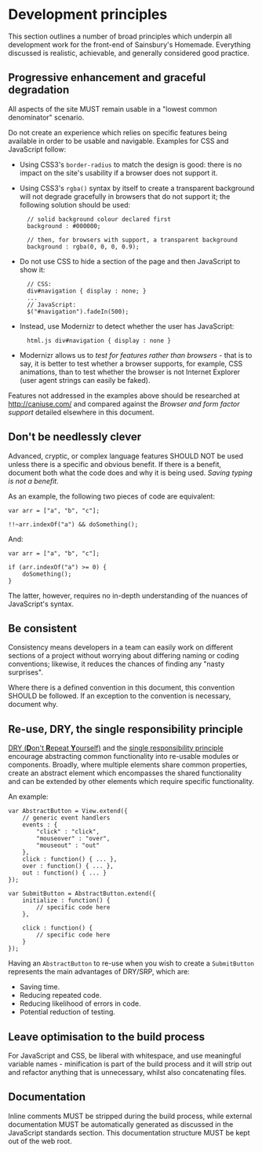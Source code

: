 # Development principles

This section outlines a number of broad principles which underpin all
development work for the front-end of Sainsbury's Homemade.  Everything
discussed is realistic, achievable, and generally considered good practice.

## Progressive enhancement and graceful degradation

All aspects of the site MUST remain usable in a "lowest common denominator"
scenario.

Do not create an experience which relies on specific features being available in
order to be usable and navigable.  Examples for CSS and JavaScript follow:

* Using CSS3's `border-radius` to match the design is good: there is no impact
  on the site's usability if a browser does not support it.

* Using CSS3's `rgba()` syntax by itself to create a transparent background will
  not degrade gracefully in browsers that do not support it; the following
  solution should be used:

        // solid background colour declared first
        background : #000000;

        // then, for browsers with support, a transparent background
        background : rgba(0, 0, 0, 0.9);

* Do not use CSS to hide a section of the page and then JavaScript to show it:

        // CSS:
        div#navigation { display : none; }
        ...
        // JavaScript:
        $("#navigation").fadeIn(500);

* Instead, use Modernizr to detect whether the user has JavaScript:

        html.js div#navigation { display : none }

* Modernizr allows us to _test for features rather than browsers_ - that is to
  say, it is better to test whether a browser supports, for example, CSS
  animations, than to test whether the browser is not Internet Explorer (user
  agent strings can easily be faked).

Features not addressed in the examples above should be researched at
<http://caniuse.com/> and compared against the _Browser and form factor support_
detailed elsewhere in this document.

## Don't be needlessly clever

Advanced, cryptic, or complex language features SHOULD NOT be used unless there
is a specific and obvious benefit. If there is a benefit, document both what the
code does and why it is being used. _Saving typing is not a benefit._

As an example, the following two pieces of code are equivalent:

    var arr = ["a", "b", "c"];

    !!~arr.indexOf("a") && doSomething();

And:

    var arr = ["a", "b", "c"];

    if (arr.indexOf("a") >= 0) {
        doSomething();
    }

The latter, however, requires no in-depth understanding of the nuances of
JavaScript's syntax.

## Be consistent

Consistency means developers in a team can easily work on different sections of
a project without worrying about differing naming or coding conventions;
likewise, it reduces the chances of finding any "nasty surprises".

Where there is a defined convention in this document, this convention SHOULD be
followed.  If an exception to the convention is necessary, document why.

## Re-use, DRY, the single responsibility principle

[DRY (**D**on't **R**epeat **Y**ourself)][dry] and the [single responsibility
principle][srp] encourage abstracting common functionality into re-usable
modules or components. Broadly, where multiple elements share common properties,
create an abstract element which encompasses the shared functionality and can be
extended by other elements which require specific functionality.

An example:

    var AbstractButton = View.extend({
        // generic event handlers
        events : {
            "click" : "click",
            "mouseover" : "over",
            "mouseout" : "out"
        },
        click : function() { ... },
        over : function() { ... },
        out : function() { ... }
    });

    var SubmitButton = AbstractButton.extend({
        initialize : function() {
            // specific code here
        },

        click : function() {
            // specific code here
        }
    });

Having an `AbstractButton` to re-use when you wish to create a `SubmitButton`
represents the main advantages of DRY/SRP, which are:

* Saving time.
* Reducing repeated code.
* Reducing likelihood of errors in code.
* Potential reduction of testing.

[dry]: http://en.wikipedia.org/wiki/Don't_repeat_yourself
[srp]: http://csswizardry.com/2012/04/the-single-responsibility-principle-applied-to-css/

## Leave optimisation to the build process

For JavaScript and CSS, be liberal with whitespace, and use meaningful variable
names - minification is part of the build process and it will strip out and
refactor anything that is unnecessary, whilst also concatenating files.

## Documentation

Inline comments MUST be stripped during the build process, while external
documentation MUST be automatically generated as discussed in the JavaScript
standards section. This documentation structure MUST be kept out of the web
root.
